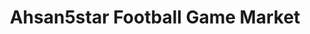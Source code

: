 ---
title: "Ahsan5star Football Game Market"
url: /karachi/ahsan5star-football-game-market/
shop: Videospiele
---